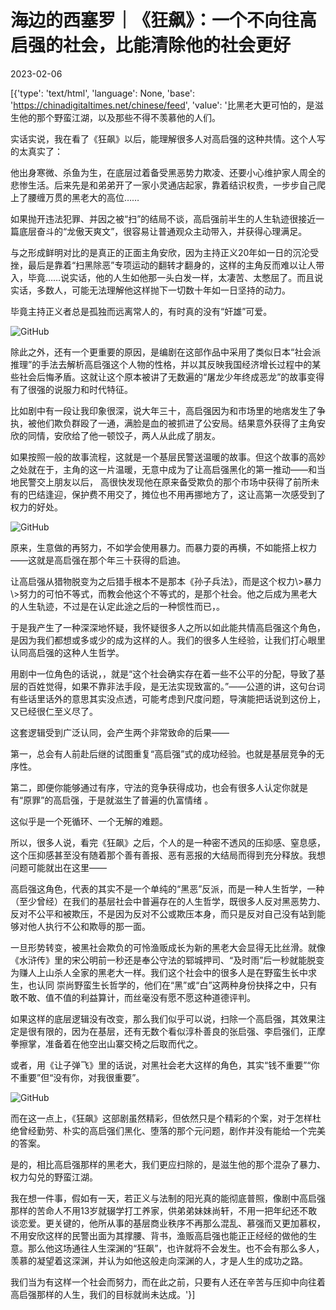 # 海边的西塞罗｜《狂飙》：一个不向往高启强的社会，比能清除他的社会更好

2023-02-06

[{'type': 'text/html', 'language': None, 'base': 'https://chinadigitaltimes.net/chinese/feed', 'value': '比黑老大更可怕的，是滋生他的那个野蛮江湖，以及那些不得不羡慕他的人们。



<div class="su-spoiler-title)

标题：《狂飙》：一个不向往高启强的社会，比能清除他的社会更好

作者：海边的西塞罗

发表日期：2023.2.6

来源：

主题归类：

CDS收藏：

版权说明：该作品版权归原作者所有。中国数字时代仅对原作进行存档，以对抗中国的网络审查。详细版权说明。





各位好，近期稿子写的多，元宵节就抽空回老家陪了陪家人，今天赶了一天的车，傍晚到家，简单跟大家聊两句。

我这人平素不怎么追剧，春节期间回家，发现家人都在看一部名为《狂飙》的扫黑剧，才顺道看了两眼。这次元宵节回去，发现这部剧已经完结了，而好多看完的人都在喟叹剧中黑老大高启强一角的陨落。又到网上去搜了搜，发现有这种情绪的观众还真不少，网上甚至流行起了一股“启强学”，剧中有个情节说青年高启强和小流氓斗殴之后进了局子，主角警察安欣为了让他少受欺负，推荐他看看《孙子兵法》。结果这个剧情让《孙子兵法》在京东上的销售量都涨了几十倍。一个扫黑剧中的反派，居然有了现实中的带货能力，这也真是够奇葩的了。

![GitHub](https://chinadigitaltimes.net/chinese/files/2023/02/post-692716-63e11e0d77b6c.png)

实话实说，我在看了《狂飙》以后，能理解很多人对高启强的这种共情。这个人写的太真实了：

他出身寒微、杀鱼为生，在底层过着备受黑恶势力欺凌、还要小心维护家人周全的悲惨生活。后来先是和弟弟开了一家小灵通店起家，靠着结识权贵，一步步自己爬上了腰缠万贯的黑老大的高位……

如果抛开违法犯罪、并因之被“扫”的结局不谈，高启强前半生的人生轨迹很接近一篇底层奋斗的“龙傲天爽文”，很容易让普通观众主动带入，并获得心理满足。

与之形成鲜明对比的是真正的正面主角安欣，因为主持正义20年如一日的沉沦受挫，最后是靠着“扫黑除恶”专项运动的翻转才翻身的，这样的主角反而难以让人带入，毕竟……说实话，他的人生如他那一头白发一样，太凄苦、太憋屈了。而且说实话，多数人，可能无法理解他这样抛下一切数十年如一日坚持的动力。

毕竟主持正义者总是孤独而远离常人的，有时真的没有“奸雄”可爱。

![GitHub](https://chinadigitaltimes.net/chinese/files/2023/02/post-692716-63e11e0f6b45d.)

除此之外，还有一个更重要的原因，是编剧在这部作品中采用了类似日本“社会派推理”的手法去解析高启强这个人物的性格，并以其反映我国经济增长过程中的某些社会后悔矛盾。这就让这个原本被讲了无数遍的“屠龙少年终成恶龙”的故事变得有了很强的说服力和时代特征。

比如剧中有一段让我印象很深，说大年三十，高启强因为和市场里的地痞发生了争执，被他们欺负群殴了一通，满脸是血的被抓进了公安局。结果意外获得了主角安欣的同情，安欣给了他一顿饺子，两人从此成了朋友。

如果按照一般的故事流程，这就是一个基层民警送温暖的故事。但这个故事的高妙之处就在于，主角的这一片温暖，无意中成为了让高启强黑化的第一推动——和当地民警交上朋友以后， 高很快发现他在原来备受欺负的那个市场中获得了前所未有的巴结逢迎，保护费不用交了，摊位也不用再挪地方了，这让高第一次感受到了权力的好处。

![GitHub](https://chinadigitaltimes.net/chinese/files/2023/02/post-692716-63e11e11a8eec.)

原来，生意做的再努力，不如学会使用暴力。而暴力耍的再横，不如能搭上权力——这就是高启强在那个年三十获得的启迪。

让高启强从猎物脱变为之后猎手根本不是那本《孙子兵法》，而是这个权力\\&gt;暴力\\&gt;努力的可怕不等式，而教会他这个不等式的，是那个社会。他之后成为黑老大的人生轨迹，不过是在认定此途之后的一种惯性而已，。

于是我产生了一种深深地怀疑，我怀疑很多人之所以如此能共情高启强这个角色，是因为我们都想或多或少的成为这样的人。我们的很多人生经验，让我们打心眼里认同高启强的这种人生哲学。

用剧中一位角色的话说，，就是“这个社会确实存在着一些不公平的分配，导致了基层的百姓觉得，如果不靠非法手段，是无法实现致富的。”——公道的讲，这句台词有些话里话外的意思其实没点透，可能考虑到尺度问题，导演能把话说到这份上，又已经很仁至义尽了。

这套逻辑受到广泛认同，会产生两个非常致命的后果——

第一，总会有人前赴后继的试图重复“高启强”式的成功经验。也就是基层竞争的无序性。

第二，即便你能够通过有序，守法的竞争获得成功，也会有很多人认定你就是有“原罪”的高启强，于是就滋生了普遍的仇富情绪 。

这似乎是一个死循环、一个无解的难题。

所以，很多人说，看完《狂飙》之后，个人的是一种密不透风的压抑感、窒息感，这个压抑感甚至没有随着那个善有善报、恶有恶报的大结局而得到充分释放。我想问题可能就出在这里——

高启强这角色，代表的其实不是一个单纯的“黑恶”反派，而是一种人生哲学，一种（至少曾经）在我们的基层社会中普遍存在的人生哲学，既很多人反对黑恶势力、反对不公平和被欺压，不是因为反对不公或欺压本身，而只是反对自己没有站到能够对他人执行不公和欺辱的那一面。

一旦形势转变，被黑社会欺负的可怜渔贩成长为新的黑老大会显得无比丝滑。就像《水浒传》里的宋公明前一秒还是奉公守法的郓城押司、“及时雨”后一秒就能脱变为赚人上山杀人全家的黑老大一样。我们这个社会中的很多人是在野蛮生长中求生，也认同 崇尚野蛮生长哲学的，他们在“黑”或“白”这两种身份抉择之中，只有敢不敢、值不值的利益算计，而丝毫没有愿不愿这种道德评判。

如果这样的底层逻辑没有改变，那么我们似乎可以说，扫除一个高启强，其效果注定是很有限的，因为在基层，还有无数个看似淳朴善良的张启强、李启强们，正摩拳擦掌，准备着在他空出山寨交椅之后取而代之。

或者，用《让子弹飞》里的话说，对黑社会老大这样的角色，其实“钱不重要”“你不重要”但“没有你，对我很重要”。

![GitHub](https://chinadigitaltimes.net/chinese/files/2023/02/post-692716-63e11e1396a84.)

而在这一点上，《狂飙》这部剧虽然精彩，但依然只是个精彩的个案，对于怎样杜绝曾经勤劳、朴实的高启强们黑化、堕落的那个元问题，剧作并没有能给一个完美的答案。

是的，相比高启强那样的黑老大，我们更应扫除的，是滋生他的那个混杂了暴力、权力勾兑的野蛮江湖。

我在想一件事，假如有一天，若正义与法制的阳光真的能彻底普照，像剧中高启强那样的苦命人不用13岁就辍学打工养家，供弟弟妹妹尚轩，不用一把年纪还不敢谈恋爱。更关键的，他所从事的基层商业秩序不再那么混乱、慕强而又更加慕权，不用安欣这样的民警出面为其撑腰、背书，渔贩高启强也能正正经经的做他的生意。那么他这场通往人生深渊的“狂飙”，也许就将不会发生。也不会有那么多人，羡慕的凝望着这深渊，并认为如他这般走向深渊的人，才是人生的成功之路。

我们当为有这样一个社会而努力，而在此之前，只要有人还在辛苦与压抑中向往着高启强那样的人生，我们的目标就尚未达成。'}]